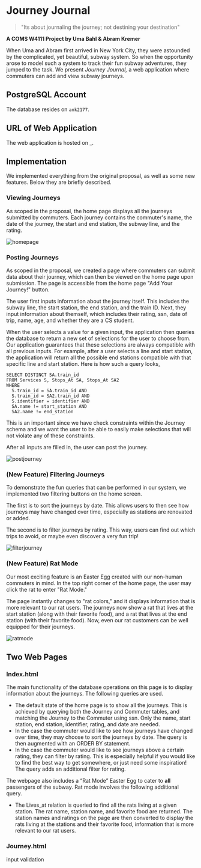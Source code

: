 # Journey Journal
> "Its about journaling the journey; not destining your destination"

**A COMS W4111 Project by Uma Bahl & Abram Kremer**

When Uma and Abram first arrived in New York City, they were astounded by the complicated, yet beautiful, subway system. So when the opportunity arose to model such a system to track their fun subway adventures, they jumped to the task. We present *Journey Journal,* a web application where commuters can add and view subway journeys.

## PostgreSQL Account
The database resides on `ank2177`.

## URL of Web Application
The web application is hosted on _.

## Implementation
We implemented everything from the original proposal, as well as some new features. Below they are briefly described.

### Viewing Journeys
As scoped in the proposal, the home page displays all the journeys submitted by commuters. Each journey contains the commuter's name, the date of the journey, the start and end station, the subway line, and the rating.

![homepage](../static/home_page.png)

### Posting Journeys
As scoped in the proposal, we created a page where commuters can submit data about their journey, which can then be viewed on the home page upon submission. The page is accessible from the home page "Add Your Journey!" button.

The user first inputs information about the journey itself. This includes the subway line, the start station, the end station, and the train ID. Next, they input information about themself, which includes their rating, ssn, date of trip, name, age, and whether they are a CS student.

When the user selects a value for a given input, the application then queries the database to return a new set of selections for the user to choose from. Our application guarantees that these selections are always compatible with all previous inputs. For example, after a user selects a line and start station, the application will return all the possible end stations compatible with that specific line and start station. Here is how such a query looks,

```
SELECT DISTINCT SA.train_id 
FROM Services S, Stops_At SA, Stops_At SA2 
WHERE 
  S.train_id = SA.train_id AND 
  S.train_id = SA2.train_id AND 
  S.identifier = identifier AND 
  SA.name != start_station AND 
  SA2.name != end_station
```

This is an important since we have check constraints within the Journey schema and we want the user to be able to easily make selections that will not violate any of these constraints.

After all inputs are filled in, the user can post the journey.

![postjourney](../static/post_journey.png)

### (New Feature) Filtering Journeys
To demonstrate the fun queries that can be performed in our system, we implemented two filtering buttons on the home screen.

The first is to sort the journeys by date. This allows users to then see how journeys may have changed over time, especially as stations are renovated or added.

The second is to filter journeys by rating. This way, users can find out which trips to avoid, or maybe even discover a very fun trip!

![filterjourney](../static/filter_journey.png)

### (New Feature) Rat Mode
Our most exciting feature is an Easter Egg created with our non-human commuters in mind. In the top right corner of the home page, the user may click the rat to enter "Rat Mode."

The page instantly changes to "rat colors," and it displays information that is more relevant to our rat users. The journeys now show a rat that lives at the start station (along with their favorite food), and a rat that lives at the end station (with their favorite food). Now, even our rat customers can be well equipped for their journeys. 

![ratmode](../static/rat_mode.png)

## Two Web Pages
### Index.html
The main functionality of the database operations on this page is to display information about the journeys. The following queries are used.
* The default state of the home page is to show all the journeys. This is achieved by querying both the Journey and Commuter tables, and matching the Journey to the Commuter using ssn. Only the name, start station, end station, identifier, rating, and date are needed.
* In the case the commuter would like to see how journeys have changed over time, they may choose to sort the journeys by date. The query is then augmented with an ORDER BY statement.
* In the case the commuter would like to see journeys above a certain rating, they can filter by rating. This is especially helpful if you would like to find the best way to get somewhere, or just need some inspiration! The query adds an additional filter for rating.

The webpage also includes a “Rat Mode” Easter Egg to cater to **all** passengers of the subway. Rat mode involves the following additional query.
* The Lives_at relation is queried to find all the rats living at a given station. The rat name, station name, and favorite food are returned. The station names and ratings on the page are then converted to display the rats living at the stations and their favorite food, information that is more relevant to our rat users.


### Journey.html

input validation
